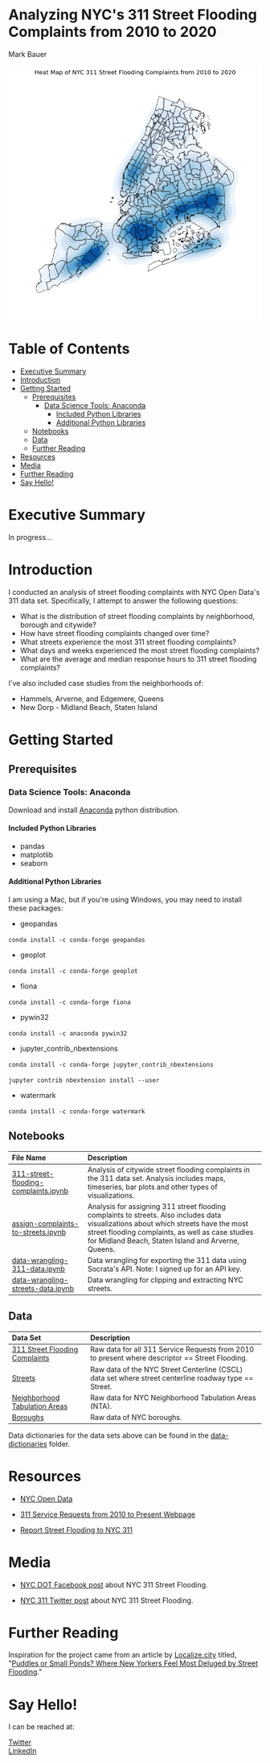 # Analyzing NYC's 311 Street Flooding Complaints from 2010 to 2020  
Mark Bauer  

![cover photo](figures/cover-photo.png)

# Table of Contents

   * [Executive Summary](#Executive-Summary)
   * [Introduction](#Introduction)
   * [Getting Started](#Getting-Started)
       * [Prerequisites](#Prerequisites)
           * [Data Science Tools: Anaconda](#Data-Science-Tools-Anaconda)
               * [Included Python Libraries](#Included-Python-Libraries)
               * [Additional Python Libraries](#Additional-Python-Libraries)     
       * [Notebooks](#Notebooks)
       * [Data](#Data)
       * [Further Reading](#Further-Reading)     
   * [Resources](#Resources)
   * [Media](#Media)
   * [Further Reading](#Further-Reading)
   * [Say Hello!](#Say-Hello)


# Executive Summary

In progress...


# Introduction

I conducted an analysis of street flooding complaints with NYC Open Data's 311 data set. Specifically, I attempt to answer the following questions:

- What is the distribution of street flooding complaints by neighborhood, borough and citywide?
- How have street flooding complaints changed over time?
- What streets experience the most 311 street flooding complaints?
- What days and weeks experienced the most street flooding complaints?
- What are the average and median response hours to 311 street flooding complaints?

I've also included case studies from the neighborhoods of:

- Hammels, Arverne, and Edgemere, Queens  
- New Dorp - Midland Beach, Staten Island


# Getting Started

## Prerequisites

### Data Science Tools: Anaconda

Download and install [Anaconda](https://www.anaconda.com/products/individual) python distribution.

#### Included Python Libraries

- pandas
- matplotlib
- seaborn

#### Additional Python Libraries

I am using a Mac, but if you're using Windows, you may need to install these packages:

- geopandas

`conda install -c conda-forge geopandas`

- geoplot

`conda install -c conda-forge geoplot`

- fiona

`conda install -c conda-forge fiona`

- pywin32

`conda install -c anaconda pywin32`

- jupyter_contrib_nbextensions

`conda install -c conda-forge jupyter_contrib_nbextensions`

`jupyter contrib nbextension install --user`

- watermark

`conda install -c conda-forge watermark`

## Notebooks

| File Name | Description |
| :-------- | :---------- |
| [311-street-flooding-complaints.ipynb](analysis-nyc-311-street-flooding.ipynb) | Analysis of citywide street flooding complaints in the 311 data set. Analysis includes maps, timeseries, bar plots and other types of visualizations. |
| [assign-complaints-to-streets.ipynb](analysis-assign-complaints-to-streets.ipynb) | Analysis for assigning 311 street flooding complaints to streets. Also includes data visualizations about which streets have the most street flooding complaints, as well as case studies for Midland Beach, Staten Island and Arverne, Queens. |
| [data-wrangling-311-data.ipynb](/data-wrangling/data-wrangling-311-data.ipynb) | Data wrangling for exporting the 311 data using Socrata's API. Note: I signed up for an API key. |
| [data-wrangling-streets-data.ipynb](/data-wrangling/data-wrangling-streets-data.ipynb) | Data wrangling for clipping and extracting NYC streets. |

## Data 

| Data Set | Description |
| :-------- | :---------- |
| [311 Street Flooding Complaints](https://github.com/mebauer/nyc-311-street-flooding/blob/main/data-raw/raw-street-flooding-data.csv) | Raw data for all 311 Service Requests from 2010 to present where descriptor == Street Flooding. |
| [Streets](https://github.com/mebauer/nyc-311-street-flooding/blob/main/data-raw/raw-streets-clipped.json) | Raw data of the NYC Street Centerline (CSCL) data set where street centerline roadway type == Street. |
| [Neighborhood Tabulation Areas]() | Raw data for NYC Neighborhood Tabulation Areas (NTA). |
| [Boroughs]() | Raw data of NYC boroughs. |

Data dictionaries for the data sets above can be found in the [data-dictionaries](https://github.com/mebauer/nyc-311-street-flooding/tree/main/data-dictionaries) folder. 

# Resources

- [NYC Open Data](https://opendata.cityofnewyork.us/)

- [311 Service Requests from 2010 to Present Webpage](https://data.cityofnewyork.us/Social-Services/311-Service-Requests-from-2010-to-Present/erm2-nwe9)

- [Report Street Flooding to NYC 311](https://portal.311.nyc.gov/article/?kanumber=KA-02198)

# Media

- [NYC DOT Facebook post](https://www.facebook.com/NYCDOT/posts/if-you-see-ponding-or-flooding-on-any-nyc-street-or-highway-report-it-to-nyc-311/10156270397437887/) about NYC 311 Street Flooding.

- [NYC 311 Twitter post](https://twitter.com/nyc311/status/1067131135749165056) about NYC 311 Street Flooding.

# Further Reading

Inspiration for the project came from an article by [Localize.city](https://www.localize.city/) titled, "[Puddles or Small Ponds? Where New Yorkers Feel Most Deluged by Street Flooding](https://www.localize.city/blog/puddles-or-small-ponds-where-new-yorkers-feel-most-deluged-by-street-flooding/)."

# Say Hello!   

I can be reached at:  

[Twitter](https://twitter.com/markbauerwater)  
[LinkedIn](https://www.linkedin.com/in/markebauer/)